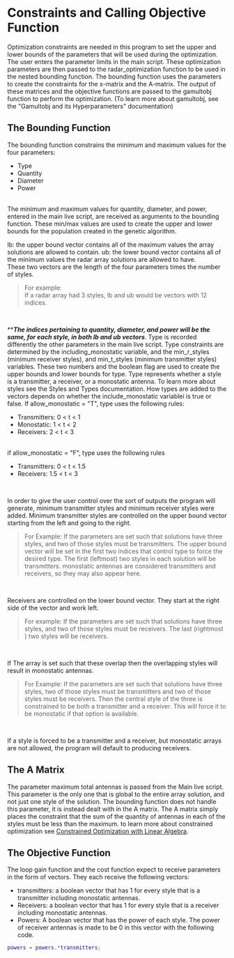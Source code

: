 # Constraints and Calling Objective Function
Optimization constraints are needed in this program to set the upper and lower bounds of the parameters that will be used during the optimization. The user enters the parameter limits in the main script. These optimization parameters are then passed to the radar_optimization function to be used in the nested bounding function. The bounding function uses the parameters to create the constraints for the x-matrix and the A-matrix. The output of these matrices and the objective functions are passed to the gamultobj function to perform the optimization. (To learn more about gamultobj, see the "Gamultobj and its Hyperparameters" documentation)
## The Bounding Function
The bounding function constrains the minimum and maximum values for the four parameters:
* Type
* Quantity
* Diameter
* Power
 <br>
The minimum and maximum values for quantity, diameter, and power, entered in the main live script, are received as arguments to the bounding function. These min/max values are used to create the upper and lower bounds for the population created in the genetic algorithm. <be>

lb: the upper bound vector contains all of the maximum values the array solutions are allowed to contain. 
ub: the lower bound vector contains all of the minimum values the radar array solutions are allowed to have.  
These two vectors are the length of the four parameters times the number of styles. 
<br>
> For example:  
> If a radar array had 3 styles, lb and ub would be vectors with 12 indices.
<br>
    
*******The indices pertaining to quantity, diameter, and power will be the same, for each style, in both lb and ub vectors*****.
Type is recorded differently the other parameters in the main live script. Type constraints are determined by the including_monostatic variable, and the min_r_styles (minimum receiver styles), and min_t_styles (minimum transmitter styles) variables. These two numbers and the boolean flag are used to create the upper bounds and lower bounds for type. Type represents whether a style is a transmitter, a receiver, or a monostatic antenna. To learn more about styles see the Styles and Types documentation. How types are added to the vectors depends on whether the include_monostatic variablei is true or false. 
If allow_monostatic = "T", type uses the following rules:
* Transmitters: 0 < t < 1
* Monostatic:   1 < t < 2
* Receivers:    2 < t < 3
<br>
if allow_monostatic = "F",  type uses the following rules
<br>

* Transmitters: 0 < t < 1.5  
* Receivers:    1.5 < t < 3  
<br>

In order to give the user control over the sort of outputs the program will generate, minimum transmitter styles and minimum receiver styles were added. Minimum transmitter styles are controlled on the upper bound vector starting from the left and going to the right.  
> For Example:
> If the parameters are set such that solutions have three styles, and two of those styles must be transmitters.
> The upper bound vector will be set in the first two indices that control type to force the desired type.
> The first (leftmost) two styles in each solution will be transmitters. monostatic antennas are considered transmitters and receivers, so they may also appear here.
<br>         

Receivers are controlled on the lower bound vector. They start at the right side of the vector and work left.
<br>

> For example:
> If the parameters are set such that solutions have three styles, and two of those styles must be receivers.
> The last (rightmost ) two styles will be receivers.
<br>

If The array is set such that these overlap then the overlapping styles will result in monostatic antennas.
<br>   

> For Example:
> If the parameters are set such that solutions have three styles, two of those styles must be transmitters and two of those styles must be receivers.
> Then the central style of the three is constrained to be both a transmitter and a receiver. This will force it to be monostatic if that option is available.
<br>
  
If a style is forced to be a transmitter and a receiver, but monostatic arrays are not allowed, the program will default to producing receivers.

## The A Matrix
The parameter maximum total antennas is passed from the Main live script. This parameter is the only one that is global to the entire array solution, and not just one style of the solution. The bounding function does not handle this parameter, it is instead dealt with in the A matrix. The A matrix simply places the constraint that the sum of the quantity of antennas in each of the styles must be less than the maximum. to learn more about constrained optimization see [Constrained Optimization with Linear Algebra](https://medium.com/@nayla.khaleel202/constrained-optimization-and-linear-algebra-7ba3d5ee0643). 
## The Objective Function
The loop gain function and the cost function expect to receive parameters in the form of vectors. They each receive the following vectors:
* transmitters: a boolean vector that has 1 for every style that is a transmitter including monostatic antennas.
* Receivers: a boolean vector that has 1 for every style that is a receiver including monostatic antennas.
* Powers: A boolean vector that has the power of each style. The power of receiver antennas is made to be 0 in this vector with the following code.
```Matlab
powers = powers.*transmitters;
```


